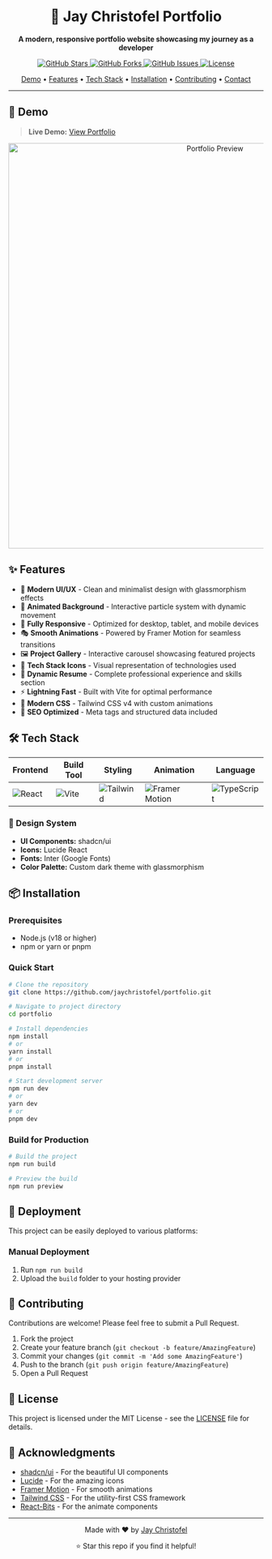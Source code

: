 <div align="center">
   
  # 🚀 Jay Christofel Portfolio
  
  <p align="center">
    <strong>A modern, responsive portfolio website showcasing my journey as a developer</strong>
  </p>
  
  <p align="center">
    <a href="https://github.com/jaychristofel/portfolio/stargazers">
      <img src="https://img.shields.io/github/stars/jaychristofel/portfolio?style=for-the-badge&logo=github&color=yellow" alt="GitHub Stars" />
    </a>
    <a href="https://github.com/jaychristofel/portfolio/network/members">
      <img src="https://img.shields.io/github/forks/jaychristofel/portfolio?style=for-the-badge&logo=github&color=blue" alt="GitHub Forks" />
    </a>
    <a href="https://github.com/jaychristofel/portfolio/issues">
      <img src="https://img.shields.io/github/issues/jaychristofel/portfolio?style=for-the-badge&logo=github&color=red" alt="GitHub Issues" />
    </a>
    <a href="https://github.com/jaychristofel/portfolio/blob/main/LICENSE">
      <img src="https://img.shields.io/github/license/jaychristofel/portfolio?style=for-the-badge&logo=github&color=green" alt="License" />
    </a>
  </p>
  
  <p align="center">
    <a href="#-demo">Demo</a> •
    <a href="#-features">Features</a> •
    <a href="#-tech-stack">Tech Stack</a> •
    <a href="#-installation">Installation</a> •
    <a href="#-contributing">Contributing</a> •
    <a href="#-contact">Contact</a>
  </p>
</div>

---

## 🎯 Demo

> **Live Demo:** [View Portfolio](https://jaychristofel-portfolio.vercel.app)

<div align="center">
  <img src="./public/projects/portfolio.png.png" alt="Portfolio Preview" width="800" />
</div>

## ✨ Features

- 🎨 **Modern UI/UX** - Clean and minimalist design with glassmorphism effects
- 🌟 **Animated Background** - Interactive particle system with dynamic movement
- 📱 **Fully Responsive** - Optimized for desktop, tablet, and mobile devices
- 🎭 **Smooth Animations** - Powered by Framer Motion for seamless transitions
- 🖼️ **Project Gallery** - Interactive carousel showcasing featured projects
- 🎨 **Tech Stack Icons** - Visual representation of technologies used
- 📄 **Dynamic Resume** - Complete professional experience and skills section
- ⚡ **Lightning Fast** - Built with Vite for optimal performance
- 🌙 **Modern CSS** - Tailwind CSS v4 with custom animations
- 🎯 **SEO Optimized** - Meta tags and structured data included

## 🛠️ Tech Stack

<div align="center">

| Frontend                                                                                            | Build Tool                                                                                      | Styling                                                                                                             | Animation                                                                                                         | Language                                                                                                          |
| --------------------------------------------------------------------------------------------------- | ----------------------------------------------------------------------------------------------- | ------------------------------------------------------------------------------------------------------------------- | ----------------------------------------------------------------------------------------------------------------- | ----------------------------------------------------------------------------------------------------------------- |
| ![React](https://img.shields.io/badge/React-20232A?style=for-the-badge&logo=react&logoColor=61DAFB) | ![Vite](https://img.shields.io/badge/Vite-646CFF?style=for-the-badge&logo=vite&logoColor=white) | ![Tailwind](https://img.shields.io/badge/Tailwind_CSS-38B2AC?style=for-the-badge&logo=tailwind-css&logoColor=white) | ![Framer Motion](https://img.shields.io/badge/Framer_Motion-black?style=for-the-badge&logo=framer&logoColor=blue) | ![TypeScript](https://img.shields.io/badge/TypeScript-007ACC?style=for-the-badge&logo=typescript&logoColor=white) |

</div>

### 🎨 Design System

- **UI Components:** shadcn/ui
- **Icons:** Lucide React
- **Fonts:** Inter (Google Fonts)
- **Color Palette:** Custom dark theme with glassmorphism

## 📦 Installation

### Prerequisites

- Node.js (v18 or higher)
- npm or yarn or pnpm

### Quick Start

```bash
# Clone the repository
git clone https://github.com/jaychristofel/portfolio.git

# Navigate to project directory
cd portfolio

# Install dependencies
npm install
# or
yarn install
# or
pnpm install

# Start development server
npm run dev
# or
yarn dev
# or
pnpm dev
```

### Build for Production

```bash
# Build the project
npm run build

# Preview the build
npm run preview
```

## 🚀 Deployment

This project can be easily deployed to various platforms:

### Manual Deployment

1. Run `npm run build`
2. Upload the `build` folder to your hosting provider

## 🤝 Contributing

Contributions are welcome! Please feel free to submit a Pull Request.

1. Fork the project
2. Create your feature branch (`git checkout -b feature/AmazingFeature`)
3. Commit your changes (`git commit -m 'Add some AmazingFeature'`)
4. Push to the branch (`git push origin feature/AmazingFeature`)
5. Open a Pull Request

## 📝 License

This project is licensed under the MIT License - see the [LICENSE](LICENSE) file for details.

## 🙏 Acknowledgments

- [shadcn/ui](https://ui.shadcn.com/) - For the beautiful UI components
- [Lucide](https://lucide.dev/) - For the amazing icons
- [Framer Motion](https://www.framer.com/motion/) - For smooth animations
- [Tailwind CSS](https://tailwindcss.com/) - For the utility-first CSS framework
- [React-Bits](https://tailwindcss.com/) - For the animate components

---

<div align="center">
  <p>Made with ❤️ by <a href="https://github.com/jaychristofel">Jay Christofel</a></p>
  <p>⭐ Star this repo if you find it helpful!</p>
</div>
